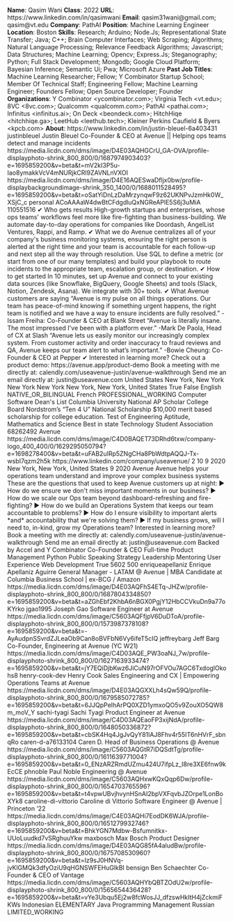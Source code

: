 **Name**: Qasim Wani
**Class**: 2022
**URL**: https://www\.linkedin\.com/in/qasimwani
**Email**: qasim31wani@gmail\.com; qasim@vt\.edu
**Company**: PathAI
**Position**: Machine Learning Engineer
**Location**: Boston
**Skills**: Research; Arduino; Node\.Js; Representational State Transfer; Java; C\+\+; Brain Computer Interfaces; Web Scraping; Algorithms; Natural Language Processing; Relevance Feedback Algorithms; Javascript; Data Structures; Machine Learning; Opencv; Express\.Js; Steganography; Python; Full Stack Development; Mongodb; Google Cloud Platform; Bayesian Inference; Semantic Ui; Pwa; Microsoft Azure
**Past Job Titles**: Machine Learning Researcher; Fellow; Y Combinator Startup School; Member Of Technical Staff; Engineering Fellow; Machine Learning Engineer; Founders Fellow; Open Source Developer; Founder
**Organizations**: Y Combinator <ycombinator\.com>; Virginia Tech <vt\.edu>; 8VC <8vc\.com>; Qualcomm <qualcomm\.com>; PathAI <pathai\.com>; Infinitus <infinitus\.ai>; On Deck <beondeck\.com>; HitchHiqe <hitchhiqe\.ga>; LeetHub <leethub\.tech>; Kleiner Perkins Caufield & Byers <kpcb\.com>
**About**: https://www\.linkedin\.com/in/justin\-bleuel\-6a403431 justinbleuel Justin Bleuel Co\-Founder & CEO at Avenue ||  Helping ops teams detect and manage incidents https://media\.licdn\.com/dms/image/D4E03AQHGCrU\_GA\-OVA/profile\-displayphoto\-shrink\_800\_800/0/1687974903403?e=1695859200&v=beta&t=mV2kI3P5u\-Iao8ymakkVcV4mNURjkCRl9ZAVNLnVXOI https://media\.licdn\.com/dms/image/D4E16AQESwaDfljx0bw/profile\-displaybackgroundimage\-shrink\_350\_1400/0/1688011528495?e=1695859200&v=beta&t=oSatYiDnLzDaMrzynqwF9z62UKNPvJzmHk0W\_XSjC\_c personal ACoAAAaW4dwBtCFdgdluQxNGReAPlE5S6j3uMiA 110551516 ✔︎ Who gets results High\-growth startups and enterprises, whose ops teams' workflows feel more like fire\-fighting than business\-building\. We automate day\-to\-day operations for companies like Doordash, AngelList Ventures, Rappi, and Ramp\.  ✔︎ What we do Avenue centralizes all of your company's business monitoring systems, ensuring the right person is alerted at the right time and your team is accountable for each follow\-up and next step all the way through resolution\. Use SQL to define a metric \(or start from one of our many templates\) and build your playbook to route incidents to the appropriate team,  escalation group, or destination\.  ✔︎ How to get started In 10 minutes, set up Avenue and connect to your existing data sources \(like Snowflake, BigQuery, Google Sheets\) and tools \(Slack, Notion, Zendesk, Asana\)\. We integrate with 30\+ tools\.  ✔︎ What Avenue customers are saying “Avenue is my pulse on all things operations\. Our team has peace\-of\-mind knowing if something urgent happens, the right team is notified and we have a way to ensure incidents are fully resolved\.”  \-Issam Freiha: Co\-Founder & CEO at Blank Street  “Avenue is literally insane\. The most impressed I've been with a platform ever\.”  \-Mark De Paola, Head of CX at Slash  “Avenue lets us easily monitor our increasingly complex system\. From customer activity and order inaccuracy to fraud reviews and QA, Avenue keeps our team alert to what’s important\.”  \-Bowie Cheung: Co\-Founder & CEO at Pepper  ✔︎ Interested in learning more? Check out a product demo: https://avenue\.app/product\-demo Book a meeting with me directly at: calendly\.com/useavenue\-justin/avenue\-walkthrough Send me an email directly at: justin@useavenue\.com United States New York, New York New York New York New York, New York, United States True False English NATIVE\_OR\_BILINGUAL French PROFESSIONAL\_WORKING Computer Software Dean's List Columbia University National AP Scholar College Board Nordstrom’s “Ten 4 U” National Scholarship $10,000 merit based scholarship for college education\. Test of Engineering Aptitude, Mathematics and Science Best in state Technology Student Association 68262492 Avenue https://media\.licdn\.com/dms/image/C4D0BAQET73DRhd6txw/company\-logo\_400\_400/0/1629295050794?e=1698278400&v=beta&t=uFAB2uIRp5ZNgCHa8PbWdtpAQQJ\-Tx\-wsbI7qzm2h5k https://www\.linkedin\.com/company/useavenue/ 2 10 9 2020 New York, New York, United States 9 2020 Avenue Avenue helps your operations team understand and improve your complex business systems  These are the questions that used to keep Avenue customers up at night: ▶︎ How do we ensure we don't miss important moments in our business? ▶︎ How do we scale our Ops team beyond dashboard\-refreshing and fire\-fighting? ▶︎ How do we build an Operations System that keeps our team accountable to problems? ▶︎ How do I ensure visibility to important alerts \*and\* accountability that we're solving them? ▶︎ If my business grows, will I need to, in\-kind, grow my Operations team?  Interested in learning more? Book a meeting with me directly at: calendly\.com/useavenue\-justin/avenue\-walkthrough Send me an email directly at: justin@useavenue\.com  Backed by Accel and Y Combinator Co\-Founder & CEO Full\-time Product Management Python Public Speaking Strategy Leadership Mentoring User Experience Web Development True 5602 500 enriqueapellaniz Enrique Apellaniz Aguirre General Manager \- LATAM @ Avenue | MBA Candidate at Columbia Business School | ex\-BCG / Amazon https://media\.licdn\.com/dms/image/D4E03AQFhS4ETq\-JHZw/profile\-displayphoto\-shrink\_800\_800/0/1687804334850?e=1695859200&v=beta&t=aZGhEbf2KhbA6nBGX0PgjY12HbCCVkuDn9a77oKYrko jgao1995 Joseph Gao Software Engineer at Avenue https://media\.licdn\.com/dms/image/C5603AQFfjpV6DuDToA/profile\-displayphoto\-shrink\_800\_800/0/1573987378108?e=1695859200&v=beta&t=\-AyAudpnSSvrdZJLeaOb9Can8oBVFbN6Vy6ifeT5cIQ jeffreybarg Jeff Barg Co\-Founder, Engineering at Avenue \(YC W21\) https://media\.licdn\.com/dms/image/C4D03AQE\_PW3oaNJ\_7w/profile\-displayphoto\-shrink\_800\_800/0/1627163933474?e=1695859200&v=beta&t=jY7EQiDjbKwz6JiCuN97rOFVOu7AGC6TxdoglOkohs8 henry\-cook\-dev Henry Cook Sales Engineering and CX | Empowering Operations Teams at Avenue https://media\.licdn\.com/dms/image/D4E03AQGXXLh4sQw59Q/profile\-displayphoto\-shrink\_800\_800/0/1679585072785?e=1695859200&v=beta&t=6JJQpPelhArPQ0XZD1ymxoQO5v9ZouXO5QW8m\_moV\_Y sachi\-tyagi Sachi Tyagi Product Engineer at Avenue https://media\.licdn\.com/dms/image/C4D03AQEaoFP3xijNdA/profile\-displayphoto\-shrink\_800\_800/0/1648050336872?e=1695859200&v=beta&t=cbSK4Hq4JgJvQyY81lAJ8Fhv4r55IT6nHVrF\_sbnqRo caren\-d\-a76133104 Caren D\. Head of Business Operations @ Avenue https://media\.licdn\.com/dms/image/C5603AQGtR7iDQSdtTg/profile\-displayphoto\-shrink\_800\_800/0/1611639771004?e=1695859200&v=beta&t=0\_ENzARZRmdUZmu424U7ifpLz\_I8re3XE6fnw9kEcCE phnoble Paul Noble Engineering @ Avenue https://media\.licdn\.com/dms/image/C5603AQHxwKQxQqp6Dw/profile\-displayphoto\-shrink\_800\_800/0/1654703765596?e=1695859200&v=beta&t=t4vpwUBvjhvynHSnAI2bpVXFqvbJZOrpe1LonBoXYk8 caroline\-di\-vittorio Caroline di Vittorio Software Engineer @ Avenue | Princeton ‘22 https://media\.licdn\.com/dms/image/C4E03AQHi7EodDK6WJA/profile\-displayphoto\-shrink\_800\_800/0/1651279932746?e=1695859200&v=beta&t=BhkYGN7Mdbw\-Bsfumnitkx\-UUoLuudkd7vSRghuuYkw maxbosch Max Bosch Product Designer https://media\.licdn\.com/dms/image/D4E03AQG85fA4aludBw/profile\-displayphoto\-shrink\_800\_800/0/1675708530960?e=1695859200&v=beta&t=Iz9sJ0HNVq\-jvKlGMQk3dfyOziU9qHGNSWFEHuGlkBI bensign Ben Schaechter Co\-Founder & CEO of Vantage https://media\.licdn\.com/dms/image/C5603AQHYbQBTZOdU2w/profile\-displayphoto\-shrink\_800\_800/0/1565654436428?e=1695859200&v=beta&t=vYe3Ubqu5Ej2w8fcWosJJ\_dfzswHkItH4jZckmiFKWs Indonesian ELEMENTARY Java Programming Management Russian LIMITED\_WORKING
